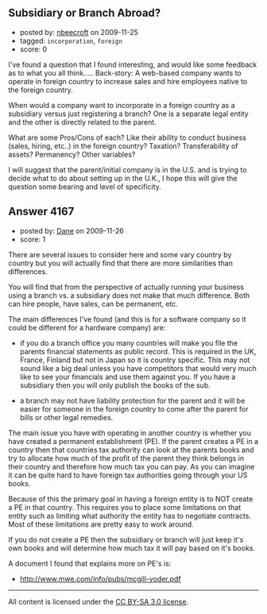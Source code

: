 ## Subsidiary or Branch Abroad?

- posted by: [nbeecroft](https://stackexchange.com/users/-1/1453-nbeecroft) on 2009-11-25
- tagged: `incorporation`, `foreign`
- score: 0

I've found a question that I found interesting, and would like some feedback as to what you all think..... Back-story: A web-based company wants to operate in foreign country to increase sales and hire employees native to the foreign country.

When would a company want to incorporate in a foreign country as a subsidiary versus just registering a branch? One is a separate legal entity and the other is directly related to the parent.

 What are some Pros/Cons of each? Like their ability to conduct business (sales, hiring, etc..) in the foreign country? Taxation? Transferability of assets? Permanency? Other variables? 

I will suggest that the parent/initial company is in the U.S. and is trying to decide what to do about setting up in the U.K., I hope this will give the question some bearing and level of specificity. 


## Answer 4167

- posted by: [Dane](https://stackexchange.com/users/-1/1441-dane) on 2009-11-26
- score: 1

There are several issues to consider here and some vary country by country but you will actually find that there are more similarities than differences.

You will find that from the perspective of actually running your business using a branch vs. a subsidiary does not make that much difference.  Both can hire people, have sales, can be permanent, etc.

The main differences I've found (and this is for a software company so it could be different for a hardware company) are:

  - if you do a branch office you many countries will make you file the parents financial statements as public record.  This is required in the UK, France, Finland but not in Japan so it is country specific.  This may not sound like a big deal unless you have competitors that would very much like to see your financials and use them against you.  If you have a subsidiary then you will only publish the books of the sub.

  - a branch may not have liability protection for the parent and it will be easier for someone in the foreign country to come after the parent for bills or other legal remedies.

The main issue you have with operating in another country is whether you have created a permanent establishment (PE).  If the parent creates a PE in a country then that countries tax authority can look at the parents books and try to allocate how much of the profit of the parent they think belongs in their country and therefore how much tax you can pay.  As you can imagine it can be quite hard to have foreign tax authorities going through your US books.

Because of this the primary goal in having a foreign entity is to NOT create a PE in that country.  This requires you to place some limitations on that entity such as limiting what authority the entity has to negotiate contracts.  Most of these limitations are pretty easy to work around.

If you do not create a PE then the subsidiary or branch will just keep it's own books and will determine how much tax it will pay based on it's books.

A document I found that explains more on PE's is:

  - http://www.mwe.com/info/pubs/mcgill-yoder.pdf



---

All content is licensed under the [CC BY-SA 3.0 license](https://creativecommons.org/licenses/by-sa/3.0/).
